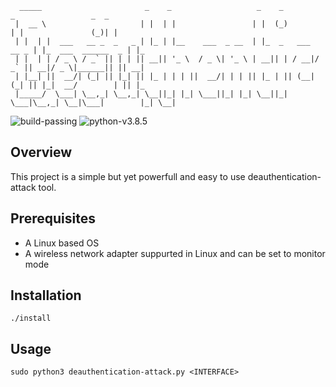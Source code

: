 


      _____                       _    _                   _    _              _                 _  _   
     |  __ \                     | |  | |                 | |  (_)            | |               (_)| |  
     | |  | |  ___   __ _  _   _ | |_ | |__    ___  _ __  | |_  _   ___  __ _ | |_  ___  ______  _ | |_ 
     | |  | | / _ \ / _` || | | || __|| '_ \  / _ \| '_ \ | __|| | / __|/ _` || __|/ _ \|______|| || __|
     | |__| ||  __/| (_| || |_| || |_ | | | ||  __/| | | || |_ | || (__| (_| || |_|  __/        | || |_ 
     |_____/  \___| \__,_| \__,_| \__||_| |_| \___||_| |_| \__||_| \___|\__,_| \__|\___|        |_| \__|
                                                                                                    
                                                                                                    



![build-passing](https://img.shields.io/badge/build-passing-brightgreen) ![python-v3.8.5](https://img.shields.io/badge/python-v3.8.5-blue)                                                                                                                      

## Overview
This project is a simple but yet powerfull and easy to use deauthentication-attack tool.

## Prerequisites
* A Linux based OS
* A wireless network adapter suppurted in Linux and can be set to monitor mode

## Installation
```
./install
```

## Usage
```
sudo python3 deauthentication-attack.py <INTERFACE>
```
